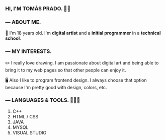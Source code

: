 ### HI, I'M TOMÁS PRADO. 👋🏻



### — ABOUT ME. 

🌱 I'm 18 years old. I'm **digital artist** and a **initial programmer** in a **technical school**.



### — MY INTERESTS.

✏️ I really love drawing. I am passionate about digital art and being able to bring it to my web pages so that other people can enjoy it.

🖥️ Also I like to program frontend design. I always choose that option because I'm pretty good with design, colors, etc.



### — LANGUAGES & TOOLS. 👨🏻‍💻

1. C++
2. HTML / CSS
3. JAVA
4. MYSQL
5. VISUAL STUDIO


<!--
**pradotomas/pradotomas** is a ✨ _special_ ✨ repository because its `README.md` (this file) appears on your GitHub profile.

Here are some ideas to get you started:

- 🔭 I’m currently working on ...
- 🌱 I’m currently learning ...
- 👯 I’m looking to collaborate on ...
- 🤔 I’m looking for help with ...
- 💬 Ask me about ...
- 📫 How to reach me: ...
- 😄 Pronouns: ...
- ⚡ Fun fact: ...
-->
